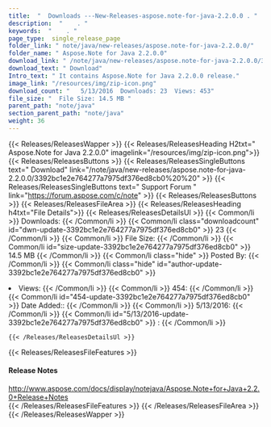 ```yaml
---
title:  "  Downloads ---New-Releases-aspose.note-for-java-2.2.0.0 . " 
description:  "    . " 
keywords:  "    . " 
page_type:  single_release_page
folder_link: " note/java/new-releases/aspose.note-for-java-2.2.0.0/"
folder_name: " Aspose.Note for Java 2.2.0.0"
download_link: " /note/java/new-releases/aspose.note-for-java-2.2.0.0/3392bc1e2e764277a7975df376ed8cb0"
download_text: " Download"
Intro_text: " It contains Aspose.Note for Java 2.2.0.0 release."
image_link: "/resources/img/zip-icon.png"
download_count: "   5/13/2016  Downloads: 23  Views: 453"
file_size: "  File Size: 14.5 MB "
parent_path: "note/java"
section_parent_path: "note/java"
weight: 36
---
```


{{< Releases/ReleasesWapper >}}
  {{< Releases/ReleasesHeading H2txt=" Aspose.Note for Java 2.2.0.0" imagelink="/resources/img/zip-icon.png">}}
  {{< Releases/ReleasesButtons >}}
    {{< Releases/ReleasesSingleButtons text=" Download" link="/note/java/new-releases/aspose.note-for-java-2.2.0.0/3392bc1e2e764277a7975df376ed8cb0%20%20" >}}
    {{< Releases/ReleasesSingleButtons text=" Support Forum " link="https://forum.aspose.com/c/note" >}}
  {{< Releases/ReleasesButtons >}}
  {{< Releases/ReleasesFileArea >}}
    {{< Releases/ReleasesHeading h4txt="File Details">}}
    {{< Releases/ReleasesDetailsUl >}}
            {{< Common/li  >}} Downloads: {{< /Common/li >}} 
      {{< Common/li class="downloadcount" id="dwn-update-3392bc1e2e764277a7975df376ed8cb0" >}} 23 {{< /Common/li >}} 
      {{< Common/li  >}} File Size: {{< /Common/li >}} 
      {{< Common/li id="size-update-3392bc1e2e764277a7975df376ed8cb0" >}} 14.5 MB {{< /Common/li >}} 
      {{< Common/li  class="hide" >}} Posted By: {{< /Common/li >}} 
      {{< Common/li class="hide" id="author-update-3392bc1e2e764277a7975df376ed8cb0" >}} <li>Views: {{< /Common/li >}} 
      {{< Common/li  >}} 454: {{< /Common/li >}} 
      {{< Common/li id="454-update-3392bc1e2e764277a7975df376ed8cb0" >}} Date Added:: {{< /Common/li >}} 
      {{< Common/li  >}} 5/13/2016: {{< /Common/li >}} 
      {{< Common/li id="5/13/2016-update-3392bc1e2e764277a7975df376ed8cb0" >}} : {{< /Common/li >}} 

    {{< /Releases/ReleasesDetailsUl >}}

  {{< Releases/ReleasesFileFeatures >}}
      <h4>Release Notes</h4><div><a href="http://www.aspose.com/docs/display/notejava/Aspose.Note+for+Java+2.2.0+Release+Notes">http://www.aspose.com/docs/display/notejava/Aspose.Note+for+Java+2.2.0+Release+Notes</a></div>
  {{< /Releases/ReleasesFileFeatures >}}
 {{< /Releases/ReleasesFileArea >}}
{{< /Releases/ReleasesWapper >}}


